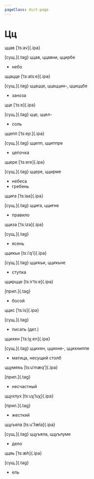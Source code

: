 ```yaml
---
pageClass: dict-page
---
```


# Цц

<div class='word'>

ццав [ˈtsːav]{.ipa}

[сущ.]{.tag} ццав, ццавни, ццирбе

-  небо

</div>

<div class='word'>

ццацце [ˈtsːatsːe]{.ipa}

[сущ.]{.tag} ццацце, ццаццин-, цциццбе

-  заноза

</div>

<div class='word'>

цце [ˈtsːe]{.ipa}

[сущ.]{.tag} цце, ццел-

-  соль

</div>

<div class='word'>

ццепп [ˈtsːepː]{.ipa}

[сущ.]{.tag} ццепп, цциппре

-  цепочка

</div>

<div class='word'>

ццере [ˈtsːere]{.ipa}

[сущ.]{.tag} ццере, ццирме

-  небеса
-  гребень

</div>

<div class='word'>

цциға [ˈtsːiʁa]{.ipa}

[сущ.]{.tag} цциға, цциғне

-  правило

</div>

<div class='word'>

цциза [ˈtsːiza]{.ipa}

[сущ.]{.tag}

-  ясень

</div>

<div class='word'>

цциҡьи [tsːiˈqʼi]{.ipa}

[сущ.]{.tag} цциҡьи, цциҡьне

-  ступка

</div>

<div class='word'>

ццирцце [tsːirˈtsːe]{.ipa}

[прил.]{.tag}

-  босой

</div>

<div class='word'>

ццис [ˈtsːis]{.ipa}

[сущ.]{.tag}

-  писать (дет.)

</div>

<div class='word'>

ццихен [ˈtsːiχːen]{.ipa}

[сущ.]{.tag} ццихен, ццихне-, ццихниппе

-  матица, несущий столб

</div>

<div class='word'>

ццумяҡь [tsːuˈmæqʼ]{.ipa}

[прил.]{.tag}

-  несчастный

</div>

<div class='word'>

ццухлух [tsːuχˈluχ]{.ipa}

[прил.]{.tag}

-  жесткий

</div>

<div class='word'>

ццуъяла [tsːuˈʔæla]{.ipa}

[сущ.]{.tag} ццуъяла, ццуълуме

-  дело

</div>

<div class='word'>

ццяь [ˈtsːæh]{.ipa}

[сущ.]{.tag}

-  ель

</div>

